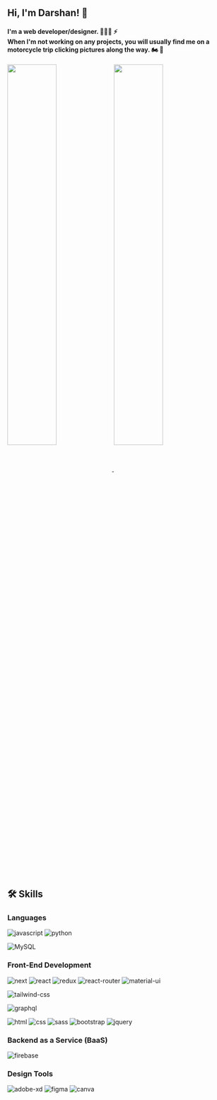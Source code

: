 ## Hi, I'm Darshan! 👋

#### I'm a web developer/designer. 👨🏻‍💻 ⚡️<br/>When I'm not working on any projects, you will usually find me on a motorcycle trip clicking pictures along the way. 🏍 📸

<a href="#">
  <img align="center" width="47%" src="https://github-readme-stats.vercel.app/api?username=darshangoswami&theme=tokyonight&show_icons=true&include_all_commits=true&count_private=true&hide_border=true&custom_title=Darshan%27s%20GitHub%20Stats" />
</a>

<a href="#">
  <img align="center" width="47%" src="https://github-readme-stats.vercel.app/api/top-langs/?username=darshangoswami&layout=compact&theme=tokyonight&hide_border=true" />
</a>

## 🛠 Skills

### Languages

<!-- ![typescript](https://img.shields.io/badge/TypeScript-3178C6?style=for-the-badge&logo=typescript&logoColor=white) -->
![javascript](https://img.shields.io/badge/JavaScript-323330?style=for-the-badge&logo=javascript&logoColor=F7DF1E)
![python](https://img.shields.io/badge/Python-3776AB?style=for-the-badge&logo=python&logoColor=white)
<!-- ![dart](https://img.shields.io/badge/Dart-28B6F6?style=for-the-badge&logo=dart&logoColor=white) -->
![MySQL](https://img.shields.io/badge/mysql-%2300f.svg?style=for-the-badge&logo=mysql&logoColor=white)


### Front-End Development

![next](https://img.shields.io/badge/Next-000000?style=for-the-badge&logo=nextdotjs&logoColor=FFFFFF)
![react](https://img.shields.io/badge/React-20232A?style=for-the-badge&logo=react&logoColor=61DAFB)
![redux](https://img.shields.io/badge/Redux-593D88?style=for-the-badge&logo=redux&logoColor=white)
![react-router](https://img.shields.io/badge/React_Router-CA4245?style=for-the-badge&logo=react-router&logoColor=white)
![material-ui](https://img.shields.io/badge/Material_UI-0081CB?style=for-the-badge&logo=mui&logoColor=white)
<!-- ![pwa](https://img.shields.io/badge/Progressive_Web_App-4285F4?style=for-the-badge&logo=googlechrome&logoColor=white) -->
<!-- ![chakra-ui](https://img.shields.io/badge/Chakra_UI-319795?style=for-the-badge&logo=chakra-ui&logoColor=white) -->
![tailwind-css](https://img.shields.io/badge/tailwind_css-06B6D4?style=for-the-badge&logo=tailwind-css&logoColor=white)
<!-- ![storybook](https://img.shields.io/badge/storybook-FF4785?style=for-the-badge&logo=storybook&logoColor=white) -->
![graphql](https://img.shields.io/badge/GraphQL-E434AA?style=for-the-badge&logo=graphql&logoColor=white)
<!-- ![three.js](https://img.shields.io/badge/Three.js-000000?style=for-the-badge&logo=three.js&logoColor=white) -->
![html](https://img.shields.io/badge/HTML5-E34F26?style=for-the-badge&logo=html5&logoColor=white)
![css](https://img.shields.io/badge/CSS3-1572B6?style=for-the-badge&logo=css3&logoColor=white)
![sass](https://img.shields.io/badge/SASS-CC6699?style=for-the-badge&logo=sass&logoColor=white)
![bootstrap](https://img.shields.io/badge/Bootstrap-563D7C?style=for-the-badge&logo=bootstrap&logoColor=white)
![jquery](https://img.shields.io/badge/jQuery-0769AD?style=for-the-badge&logo=jquery&logoColor=white)

<!-- ### Cross Platform Development

![flutter](https://img.shields.io/badge/Flutter-28B6F6?style=for-the-badge&logo=flutter&logoColor=white)
![electron](https://img.shields.io/badge/Electron-2C2E3B?style=for-the-badge&logo=electron&logoColor=white) -->

### Backend as a Service (BaaS)

![firebase](https://img.shields.io/badge/Firebase-ffaa00?style=for-the-badge&logo=Firebase&logoColor=white)
<!-- ![vercel](https://img.shields.io/badge/Vercel-000000?style=for-the-badge&logo=Vercel&logoColor=white)
![heroku](https://img.shields.io/badge/Heroku-430098?style=for-the-badge&logo=heroku&logoColor=white)
![netlify](https://img.shields.io/badge/Netlify-00C7B7?style=for-the-badge&logo=netlify&logoColor=white) -->

### Design Tools

![adobe-xd](https://img.shields.io/badge/adobe_xd-470137?style=for-the-badge&logo=adobe-xd&logoColor=white)
![figma](https://img.shields.io/badge/figma-000000?style=for-the-badge&logo=figma&logoColor=white)
![canva](https://img.shields.io/badge/canva-00C4CC?style=for-the-badge&logo=canva&logoColor=white)


